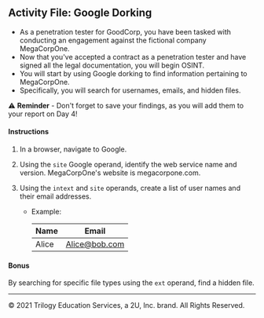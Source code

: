 ## Activity File: Google Dorking

- As a penetration tester for GoodCorp, you have been tasked with conducting an engagement against the fictional company MegaCorpOne. 
- Now that you've accepted a contract as a penetration tester and have signed all the legal documentation, you will begin OSINT.
- You will start by using Google dorking to find information pertaining to MegaCorpOne. 
- Specifically, you will search for usernames, emails, and hidden files.


⚠️ **Reminder** - Don't forget to save your findings, as you will add them to your report on Day 4!

#### Instructions

1. In a browser, navigate to Google. 

2. Using the `site` Google operand, identify the web service name and version. MegaCorpOne's website is megacorpone.com. 

3. Using the `intext` and `site` operands, create a list of user names and their email addresses.

	- Example:
	
		| Name  | Email |
		| ------| ----- | 
		| Alice | Alice@bob.com |
	
#### Bonus 

By searching for specific file types using the `ext` operand, find a hidden file.

---

© 2021 Trilogy Education Services, a 2U, Inc. brand. All Rights Reserved.



